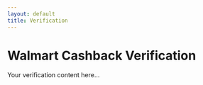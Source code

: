 ```yaml
---
layout: default
title: Verification
---
```

# Walmart Cashback Verification
Your verification content here...
